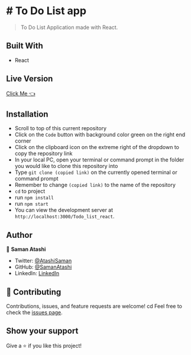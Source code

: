 # # To Do List app

> To Do List Application made with React.

## Built With

- React

## Live Version
[Click Me 👈](https://samanatashi.github.io/Todo_list_react/)

## Installation

- Scroll to top of this current repository
- Click on the `Code` button with background color green on the right end corner
- Click on the clipboard icon on the extreme right of the dropdown to copy the repository link
- In your local PC, open your terminal or command prompt in the folder you would like to clone this repository into
- Type `git clone (copied link)` on the currently opened terminal or command prompt
- Remember to change `(copied link)` to the name of the repository
- `cd` to project
- run `npm install`
- run `npm start`
- You can view the development server at `http://localhost:3000/Todo_list_react`.
 
## Author

👤 **Saman Atashi**

- Twitter: [@AtashiSaman](https://twitter.com/AtashiSaman)
- GitHub: [@SamanAtashi](https://github.com/SamanAtashi)
- LinkedIn: [LinkedIn](https://www.linkedin.com/in/saman-atashi-9539911b0)

## 🤝 Contributing

Contributions, issues, and feature requests are welcome!
cd
Feel free to check the [issues page](issues/).

## Show your support

Give a ⭐️ if you like this project!
